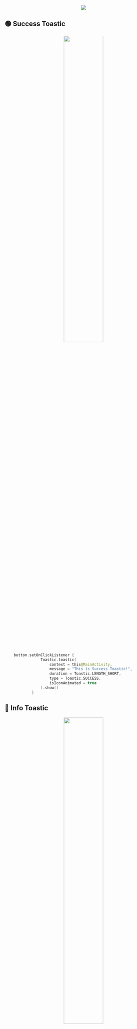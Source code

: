 <p align="center">
<img src="https://user-images.githubusercontent.com/47380312/197545150-219f4b85-ac1a-443a-8c91-a655800f7023.png"/>
</p>


##  🟢 Success Toastic

<p align="center" >
<img src="https://user-images.githubusercontent.com/47380312/197556428-c8146f2e-e163-4d69-abe5-9ba8d3f5151b.gif" width="50%"/>
</p> 

```kotlin
    button.setOnClickListener {
                Toastic.toastic(
                    context = this@MainActivity,
                    message = "This is Success Toastic!",
                    duration = Toastic.LENGTH_SHORT,
                    type = Toastic.SUCCESS,
                    isIconAnimated = true
                ).show()
            }
```
## 🔵  Info Toastic

<p align="center" >
<img src="https://user-images.githubusercontent.com/47380312/197559355-b3660d0d-a0e8-4074-890b-ec691e7337ba.gif" width="50%"/>
</p> 

```kotlin
    button.setOnClickListener {
                Toastic.toastic(
                    context = this@MainActivity,
                    message = "This is Info Toastic!",
                    duration = Toastic.LENGTH_SHORT,
                    type = Toastic.INFO,
                    isIconAnimated = true
                ).show()
            }
```
## 🟡 Warning Toastic

<p align="center" >
<img src="https://user-images.githubusercontent.com/47380312/197560183-48a2aad9-f4f1-485b-b70a-1984d6083fb8.gif" width="50%"/>
</p> 

```kotlin
    button.setOnClickListener {
                Toastic.toastic(
                    context = this@MainActivity,
                    message = "This is Warning Toastic!",
                    duration = Toastic.LENGTH_SHORT,
                    type = Toastic.WARNING,
                    isIconAnimated = true
                ).show()
            }
```
## 🔴 Error Toastic

<p align="center" >
<img src="https://user-images.githubusercontent.com/47380312/197561950-b367f91d-32a2-45cb-afdd-6087ab6d8ba2.gif" width="50%"/>
</p> 

```kotlin
    button.setOnClickListener {
                Toastic.toastic(
                    context = this@MainActivity,
                    message = "This is Error Toastic!",
                    duration = Toastic.LENGTH_SHORT,
                    type = Toastic.ERROR,
                    isIconAnimated = true
                ).show()
            }
```
## ⚫️ Default Toastic

<p align="center" >
<img src="https://user-images.githubusercontent.com/47380312/197569430-4946c3a2-8e48-43f1-b7f0-7a07489ad303.gif" width="50%"/>
</p> 

```kotlin
    button.setOnClickListener {
                Toastic.toastic(
                    context = this@MainActivity,
                    message = "This is Default Toastic!",
                    duration = Toastic.LENGTH_SHORT,
                    type = Toastic.DEFAULT,
                    isIconAnimated = true
                ).show()
            }
```
# 💁🏻‍♀️ Can I customize the Toastic more?

<p align="center">
<img src="https://media.giphy.com/media/xT9DPiHFM8Iy3hiC3e/giphy.gif" width="70%"/>
</p><br>


## 💖 Customized Default Toastic

<p align="center" >
<img src="https://user-images.githubusercontent.com/47380312/197565396-e2375e52-fc91-4632-a764-8e1f51e1e1e5.gif" width="50%"/>
</p> 

```kotlin
    button.setOnClickListener {
                Toastic.toastic(
                    context = this@MainActivity,
                    message = "This is Default Toastic!",
                    duration = Toastic.LENGTH_SHORT,
                    type = Toastic.DEFAULT,
                    isIconAnimated = true,
                    customIcon = R.drawable.ic_heart,
                    font = R.font.helveticabold,
                    customBackground = R.drawable.bg_pink,
                    textColor = Color.WHITE,
                    customIconAnimation = R.anim.rotate
                ).show()
            }
```

# 📌 F.A.Q
✨ Can I add any icon I want instead of defaults? 👉🏻 Yes!

```kotlin
customIcon = R.drawable.ic_heart
```

✨ Can I add any animation to icon instead of defaults? 👉🏻 Yes!

```kotlin
customIconAnimation = R.anim.rotate
```

✨ Can I use different font style for text? 👉🏻 Yes!

```kotlin
font = R.font.helveticabold
```

✨ Can I change the text color? 👉🏻 Yes!

```kotlin
textColor = Color.WHITE
```

✨ Can I change the background? 👉🏻 Yes!

```kotlin
customBackground = R.drawable.bg_pink
```

✨ I don't want to use any animation for icon. Is that possible to use without animation? 👉🏻 Yes!

```kotlin
isIconAnimated = false
```


# 🧜🏻‍♀️  Sample App

https://user-images.githubusercontent.com/47380312/197612088-1bf309ed-2553-4d9e-a372-88b09336e65c.mp4


# 🛼 Thanks for [Icons](https://www.flaticon.com/)

<img src="https://user-images.githubusercontent.com/47380312/197574914-2be1036f-8b04-4c31-ab25-40c14c43911b.png" a href= "https://www.flaticon.com/free-icons/tick" width="10%"><img src="https://user-images.githubusercontent.com/47380312/197576339-5f8f12c6-6deb-4d6f-bd5e-46e22a2f01df.png" a href= "https://www.flaticon.com/free-icons/error" width="10%"><img src="https://user-images.githubusercontent.com/47380312/197576285-1f5186fe-d61c-4148-a91c-d861d2311531.png" a href= "https://www.flaticon.com/free-icons/warning" width="10%"><img src="https://user-images.githubusercontent.com/47380312/197576050-ea0be80f-ba0a-4204-8a01-af481a2a78fc.png" a href= "https://www.flaticon.com/free-icons/info" width="10%">

<a href="https://www.flaticon.com/free-icons/tick" title="tick icons">Tick icons created by Alfredo Hernandez - Flaticon</a>

<a href="https://www.flaticon.com/free-icons/error" title="error icons">Error icons created by Ilham Fitrotul Hayat - Flaticon</a>

<a href="https://www.flaticon.com/free-icons/warning" title="warning icons">Warning icons created by Creatype - Flaticon</a>

<a href="https://www.flaticon.com/free-icons/info" title="info icons">Info icons created by Plastic Donut - Flaticon</a>

# 🌸 Implementation  

```gradle  
repositories {  
 maven { url 'https://jitpack.io' }  
}  
  
dependencies {  
 implementation 'com.github.yagmurerdogan:Toastic:latest-version'
}  
```


# 🌍 Contribution 

Please feel free to contribute! 

If this will be your first contributon, you can check this [website.](https://opensource.guide/how-to-contribute/)

# 📚 License
```xml
Created by 2022 yagmurerdogan (Yağmur Erdoğan)

Licensed under the Apache License, Version 2.0 (the "License");
you may not use this file except in compliance with the License.
You may obtain a copy of the License at

   http://www.apache.org/licenses/LICENSE-2.0

Unless required by applicable law or agreed to in writing, software
distributed under the License is distributed on an "AS IS" BASIS,
WITHOUT WARRANTIES OR CONDITIONS OF ANY KIND, either express or implied.
See the License for the specific language governing permissions and
limitations under the License.
```
